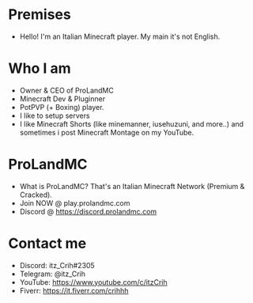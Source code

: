 # Premises
- Hello! I'm an Italian Minecraft player. My main it's not English.
# Who I am
- Owner & CEO of ProLandMC
- Minecraft Dev & Pluginner
- PotPVP (+ Boxing) player.
- I like to setup servers
- I like Minecraft Shorts (like minemanner, iusehuzuni, and more..) and sometimes i post Minecraft Montage on my YouTube.
# ProLandMC
- What is ProLandMC? That's an Italian Minecraft Network (Premium & Cracked).
- Join NOW @ play.prolandmc.com
- Discord @ https://discord.prolandmc.com
# Contact me
- Discord: itz_Crih#2305
- Telegram: @itz_Crih
- YouTube: https://www.youtube.com/c/itzCrih
- Fiverr: https://it.fiverr.com/crihhh 
